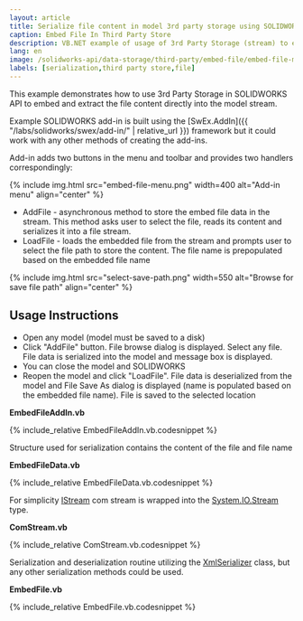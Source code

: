 ```yaml
---
layout: article
title: Serialize file content in model 3rd party storage using SOLIDWORKS API
caption: Embed File In Third Party Store
description: VB.NET example of usage of 3rd Party Storage (stream) to embed and retrieve file content using SOLIDWORKS API and XmlSerializers within the model document
lang: en
image: /solidworks-api/data-storage/third-party/embed-file/embed-file-menu.png
labels: [serialization,third party store,file]
---
```

This example demonstrates how to use 3rd Party Storage in SOLIDWORKS API to embed and extract the file content directly into the model stream.

Example SOLIDWORKS add-in is built using the [SwEx.AddIn]({{ "/labs/solidworks/swex/add-in/" | relative_url }}) framework but it could work with any other methods of creating the add-ins.

Add-in adds two buttons in the menu and toolbar and provides two handlers correspondingly: 

{% include img.html src="embed-file-menu.png" width=400 alt="Add-in menu" align="center" %}

* AddFile - asynchronous method to store the embed file data in the stream. This method asks user to select the file, reads its content and serializes it into a file stream.
* LoadFile - loads the embedded file from the stream and prompts user to select the file path to store the content. The file name is prepopulated based on the embedded file name

{% include img.html src="select-save-path.png" width=550 alt="Browse for save file path" align="center" %}

## Usage Instructions

* Open any model (model must be saved to a disk)
* Click "AddFile" button. File browse dialog is displayed. Select any file. File data is serialized into the model and message box is displayed.
* You can close the model and SOLIDWORKS
* Reopen the model and click "LoadFile". File data is deserialized from the model and File Save As dialog is displayed (name is populated based on the embedded file name). File is saved to the selected location

**EmbedFileAddIn.vb**

{% include_relative EmbedFileAddIn.vb.codesnippet %}

Structure used for serialization contains the content of the file and file name

**EmbedFileData.vb**

{% include_relative EmbedFileData.vb.codesnippet %}

For simplicity [IStream](https://docs.microsoft.com/en-us/windows/desktop/api/objidl/nn-objidl-istream) com stream is wrapped into the [System.IO.Stream](https://docs.microsoft.com/en-us/dotnet/api/system.io.stream?view=netframework-4.7.2) type.

**ComStream.vb**

{% include_relative ComStream.vb.codesnippet %}

Serialization and deserialization routine utilizing the [XmlSerializer](https://docs.microsoft.com/en-us/dotnet/api/system.xml.serialization.xmlserializer?view=netframework-4.7.2) class, but any other serialization methods could be used.

**EmbedFile.vb**

{% include_relative EmbedFile.vb.codesnippet %}
